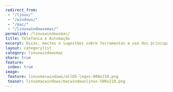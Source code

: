 ```yaml
---
redirect_from:
 - "/linux/"
 - "/windows/"
 - "/mac/"
 - "/linuxwindowsemac/"
permalink: /linuxwindowsmac/
title: Telefonia e Automação
excerpt: Dicas, mactes e sugestões sobre ferramentas e uso dos principais sistemas operacionais. 
layout: categorylist
category: linuxwindowsmac
share: true 
feature:
 index: true
image:
 feature: linuxmacwindows/allOS-logos-900x210.png
 teaser: linuxmacwindows/macwindowslinux-500x210.png
---
```




